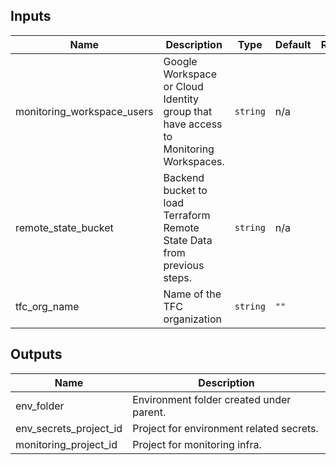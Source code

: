 <!-- BEGINNING OF PRE-COMMIT-TERRAFORM DOCS HOOK -->
## Inputs

| Name | Description | Type | Default | Required |
|------|-------------|------|---------|:--------:|
| monitoring\_workspace\_users | Google Workspace or Cloud Identity group that have access to Monitoring Workspaces. | `string` | n/a | yes |
| remote\_state\_bucket | Backend bucket to load Terraform Remote State Data from previous steps. | `string` | n/a | yes |
| tfc\_org\_name | Name of the TFC organization | `string` | `""` | no |

## Outputs

| Name | Description |
|------|-------------|
| env\_folder | Environment folder created under parent. |
| env\_secrets\_project\_id | Project for environment related secrets. |
| monitoring\_project\_id | Project for monitoring infra. |

<!-- END OF PRE-COMMIT-TERRAFORM DOCS HOOK -->
